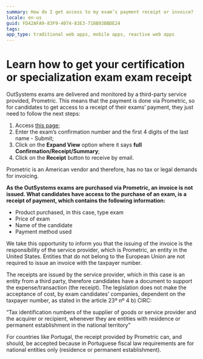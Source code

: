 ```yaml
---
summary: How do I get access to my exam’s payment receipt or invoice?
locale: en-us
guid: FD42AFA9-83F9-4074-83E3-718B93BBDE24
tags: 
app_type: traditional web apps, mobile apps, reactive web apps
---
```


# Learn how to get your certification or specialization exam exam receipt

OutSystems exams are delivered and monitored by a third-party service provided, Prometric. This means that the payment is done via Prometric, so for candidates to get access to a receipt  of their exams’ payment, they just need to follow the next steps:

1. Access [this page](https://proscheduler.prometric.com/);
1. Enter the exam’s confirmation number and the first 4 digits of the last name - Submit;
1. Click on the **Expand View** option where it says **full Confirmation/Receipt/Summary**;
1. Click on the **Receipt** button to receive by email.

Prometric is an American vendor and therefore, has no tax or legal demands for invoicing. 

**As the OutSystems exams are purchased via Prometric, an invoice is not issued. What candidates have access to the purchase of an exam, is a receipt of payment, which contains the following information:**

* Product purchased, in this case, type exam
* Price of exam
* Name of the candidate
* Payment method used

We take this opportunity to inform you that the issuing of the invoice is the responsibility of the service provider, which is Prometric, an entity in the United States. Entities that do not belong to the European Union are not required to issue an invoice with the taxpayer number.

The receipts are issued by the service provider, which in this case is an entity from a third party, therefore candidates have a document to support the expense/transaction (the receipt). The legislation does not make the acceptance of cost, by exam candidates’ companies, dependent on the taxpayer number, as stated in the article 23º nº 4 b) CIRC:

“Tax identification numbers of the supplier of goods or service provider and the acquirer or recipient, whenever they are entities with residence or permanent establishment in the national territory”

For countries like Portugal, the receipt provided by Prometric can, and should, be accepted because in Portuguese fiscal law requirements are for national entities only (residence or permanent establishment).


